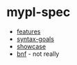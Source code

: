 # mypl-spec

* [features](./laguage-features.md)
* [syntax-goals](./syntax-goals.md)
* [showcase](./showcase.md)
* [bnf](./bnf.md) - not really